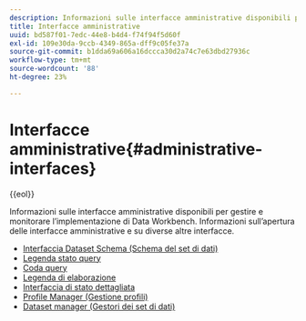 ```yaml
---
description: Informazioni sulle interfacce amministrative disponibili per gestire e monitorare l’implementazione di Data Workbench. Informazioni sull’apertura delle interfacce amministrative e su diverse altre interfacce.
title: Interfacce amministrative
uuid: bd587f01-7edc-44e8-b4d4-f74f94f5d60f
exl-id: 109e30da-9ccb-4349-865a-dff9c05fe37a
source-git-commit: b1dda69a606a16dccca30d2a74c7e63dbd27936c
workflow-type: tm+mt
source-wordcount: '88'
ht-degree: 23%

---
```


# Interfacce amministrative{#administrative-interfaces}

{{eol}}

Informazioni sulle interfacce amministrative disponibili per gestire e monitorare l’implementazione di Data Workbench. Informazioni sull’apertura delle interfacce amministrative e su diverse altre interfacce.

* [Interfaccia Dataset Schema (Schema del set di dati)](c-dtst-sch-intrf.md)
* [Legenda stato query](c-query-stat-lgnd.md)
* [Coda query](c-query-que/c-query-que.md)
* [Legenda di elaborazione](c-pro-lgd.md)
* [Interfaccia di stato dettagliata](c-det-stat-interf.md)
* [Profile Manager (Gestione profili)](https://experienceleague.adobe.com/docs/data-workbench/using/client/ui-analysis-features/cstm-prof-files-mgrs/c-new-prof-mgrs.html)
* [Dataset manager (Gestori dei set di dati)](c-dataset-mgrs/c-dataset-mgrs.md)
